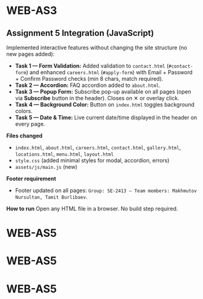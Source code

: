 # WEB-AS3


## Assignment 5 Integration (JavaScript)

Implemented interactive features without changing the site structure (no new pages added):

- **Task 1 — Form Validation:** Added validation to `contact.html` (`#contact-form`) and enhanced `careers.html` (`#apply-form`) with Email + Password + Confirm Password checks (min 8 chars, match required).
- **Task 2 — Accordion:** FAQ accordion added to `about.html`.
- **Task 3 — Popup Form:** Subscribe pop-up available on all pages (open via **Subscribe** button in the header). Closes on ✕ or overlay click.
- **Task 4 — Background Color:** Button on `index.html` toggles background colors.
- **Task 5 — Date & Time:** Live current date/time displayed in the header on every page.

**Files changed**
- `index.html`, `about.html`, `careers.html`, `contact.html`, `gallery.html`, `locations.html`, `menu.html`, `layout.html`
- `style.css` (added minimal styles for modal, accordion, errors)
- `assets/js/main.js` (new)

**Footer requirement**
- Footer updated on all pages: `Group: SE-2413 — Team members: Makhmutov Nursultan, Tamit Burlibaev`.

**How to run**
Open any HTML file in a browser. No build step required.
# WEB-AS5
# WEB-AS5
# WEB-AS5
